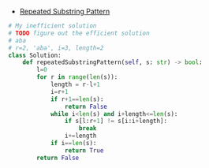 - [Repeated Substring Pattern](https://leetcode.com/problems/repeated-substring-pattern/)
```python
# My inefficient solution
# TODO figure out the efficient solution
# aba
# r=2, 'aba', i=3, length=2
class Solution:
    def repeatedSubstringPattern(self, s: str) -> bool:
        l=0
        for r in range(len(s)):
            length = r-l+1
            i=r+1
            if r+1==len(s):
                return False
            while i<len(s) and i+length<=len(s):
                if s[l:r+1] != s[i:i+length]:
                    break
                i+=length
            if i==len(s):
                return True
        return False
```
